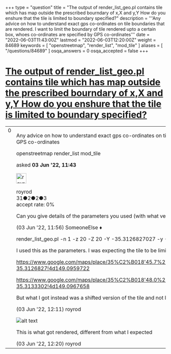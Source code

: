 +++
type = "question"
title = "The output of render_list_geo.pl contains tile which has map outside the prescribed bourndary of x,X and y,Y How do you enshure that the tile is limited to boundary specified?"
description = '''Any advice on how to understand exact gps co-ordinates on tile boundaries that are rendered. I want to limit the boundary of tile rendered upto a certain box, whoes co-ordinates are specified by GPS co-ordinates'''
date = "2022-06-03T11:43:00Z"
lastmod = "2022-06-03T12:20:00Z"
weight = 84689
keywords = [ "openstreetmap", "render_list", "mod_tile" ]
aliases = [ "/questions/84689" ]
osqa_answers = 0
osqa_accepted = false
+++

<div class="headNormal">

# [The output of render_list_geo.pl contains tile which has map outside the prescribed bourndary of x,X and y,Y How do you enshure that the tile is limited to boundary specified?](/questions/84689/the-output-of-render_list_geopl-contains-tile-which-has-map-outside-the-prescribed-bourndary-of-xx-and-yy-how-do-you-enshure-that-the-tile-is-limited-to-boundary-specified)

</div>

<div id="main-body">

<div id="askform">

<table id="question-table" style="width:100%;">
<colgroup>
<col style="width: 50%" />
<col style="width: 50%" />
</colgroup>
<tbody>
<tr>
<td style="width: 30px; vertical-align: top"><div class="vote-buttons">
<span id="post-84689-upvote" class="ajax-command post-vote up" rel="nofollow" title="I like this post (click again to cancel)"> </span>
<div id="post-84689-score" class="post-score" title="current number of votes">
0
</div>
<span id="post-84689-downvote" class="ajax-command post-vote down" rel="nofollow" title="I dont like this post (click again to cancel)"> </span> <span id="favorite-mark" class="ajax-command favorite-mark" rel="nofollow" title="mark/unmark this question as favorite (click again to cancel)"> </span>
<div id="favorite-count" class="favorite-count">
&#10;</div>
</div></td>
<td><div id="item-right">
<div class="question-body">
<p>Any advice on how to understand exact gps co-ordinates on tile boundaries that are rendered. I want to limit the boundary of tile rendered upto a certain box, whoes co-ordinates are specified by GPS co-ordinates</p>
</div>
<div id="question-tags" class="tags-container tags">
<span class="post-tag tag-link-openstreetmap" rel="tag" title="see questions tagged &#39;openstreetmap&#39;">openstreetmap</span> <span class="post-tag tag-link-render_list" rel="tag" title="see questions tagged &#39;render_list&#39;">render_list</span> <span class="post-tag tag-link-mod_tile" rel="tag" title="see questions tagged &#39;mod_tile&#39;">mod_tile</span>
</div>
<div id="question-controls" class="post-controls">
&#10;</div>
<div class="post-update-info-container">
<div class="post-update-info post-update-info-user">
<p>asked <strong>03 Jun '22, 11:43</strong></p>
<img src="https://secure.gravatar.com/avatar/d561310552086ae83097f8a3b8394be7?s=32&amp;d=identicon&amp;r=g" class="gravatar" width="32" height="32" alt="royrod&#39;s gravatar image" />
<p><span>royrod</span><br />
<span class="score" title="31 reputation points">31</span><span title="2 badges"><span class="badge1">●</span><span class="badgecount">2</span></span><span title="2 badges"><span class="silver">●</span><span class="badgecount">2</span></span><span title="3 badges"><span class="bronze">●</span><span class="badgecount">3</span></span><br />
<span class="accept_rate" title="Rate of the user&#39;s accepted answers">accept rate:</span> <span title="royrod has no accepted answers">0%</span></p>
</div>
</div>
<div id="comments-container-84689" class="comments-container">
<span id="84690"></span>
<div id="comment-84690" class="comment">
<div id="post-84690-score" class="comment-score">
&#10;</div>
<div class="comment-text">
<p>Can you give details of the parameters you used (with what version) and what tile got rendered in error?</p>
</div>
<div id="comment-84690-info" class="comment-info">
<span class="comment-age">(03 Jun '22, 11:56)</span> <span class="comment-user userinfo">SomeoneElse ♦</span>
</div>
</div>
<span id="84691"></span>
<div id="comment-84691" class="comment">
<div id="post-84691-score" class="comment-score">
&#10;</div>
<div class="comment-text">
<p>render_list_geo.pl -n 1 -z 20 -Z 20 -Y -35.3126827027 -y -35.3133302143 -X 149.095972244 -x 149.096765757 -m ajt</p>
<p>I used this as the parameters. I was expecting the tile to be limited by:</p>
<p><a href="https://www.google.com/maps/place/35%C2%B018&#39;45.7%22S+149%C2%B005&#39;45.5%22E/@-35.3126827,149.0937835,17z/data=!3m1!4b1!4m5!3m4!1s0x0:0xa14acd77fb345e63!8m2!3d-35.3126827!4d149.0959722">https://www.google.com/maps/place/35%C2%B018'45.7%22S+149%C2%B005'45.5%22E/@-35.3126827,149.0937835,17z/data=!3m1!4b1!4m5!3m4!1s0x0:0xa14acd77fb345e63!8m2!3d-35.3126827!4d149.0959722</a></p>
<p><a href="https://www.google.com/maps/place/35%C2%B018&#39;48.0%22S+149%C2%B005&#39;48.4%22E/@-35.3133302,149.0945771,17z/data=!3m1!4b1!4m5!3m4!1s0x0:0xf50720905cbbd220!8m2!3d-35.3133302!4d149.0967658">https://www.google.com/maps/place/35%C2%B018'48.0%22S+149%C2%B005'48.4%22E/@-35.3133302,149.0945771,17z/data=!3m1!4b1!4m5!3m4!1s0x0:0xf50720905cbbd220!8m2!3d-35.3133302!4d149.0967658</a></p>
<p>But what I got instead was a shifted version of the tile and not limited by the boundaries I specified.</p>
</div>
<div id="comment-84691-info" class="comment-info">
<span class="comment-age">(03 Jun '22, 12:11)</span> <span class="comment-user userinfo">royrod</span>
</div>
</div>
<span id="84692"></span>
<div id="comment-84692" class="comment">
<div id="post-84692-score" class="comment-score">
&#10;</div>
<div class="comment-text">
<p><img src="https://help.openstreetmap.org/upfiles/ig.JPG" alt="alt text" /></p>
<p>This is what got rendered, different from what I expected</p>
</div>
<div id="comment-84692-info" class="comment-info">
<span class="comment-age">(03 Jun '22, 12:20)</span> <span class="comment-user userinfo">royrod</span>
</div>
</div>
</div>
<div id="comment-tools-84689" class="comment-tools">
&#10;</div>
<div class="clear">
&#10;</div>
<div id="comment-84689-form-container" class="comment-form-container">
&#10;</div>
<div class="clear">
&#10;</div>
</div></td>
</tr>
</tbody>
</table>

</div>

</div>

